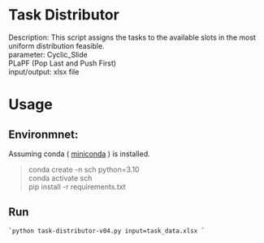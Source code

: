 # Task Distributor
Description: This script assigns the tasks to the available slots in the most uniform distribution feasible.  
parameter:  Cyclic_Slide   
            PLaPF (Pop Last and Push First)   
input/output: xlsx file  

# Usage
## Environmnet:  
Assuming conda ( [miniconda](https://docs.conda.io/en/latest/miniconda.html) ) is installed.   
> conda create -n sch python=3.10  
> conda activate sch   
> pip install -r requirements.txt 

## Run     
    `python task-distributor-v04.py input=task_data.xlsx `

